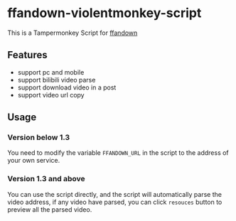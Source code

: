 # ffandown-violentmonkey-script

This is a Tampermonkey Script for [ffandown](https://github.com/helson-lin/ffandown)


## Features

- support pc and mobile
- support bilibili video parse
- support download video in a post
- support video url copy

## Usage

### Version below 1.3

You need to modify the variable `FFANDOWN_URL` in the script to the address of your own service.


### Version 1.3 and above

You can use the script directly, and the script will automatically parse the video address, if any video have parsed, you can click `resouces` button to preview all the parsed video.
